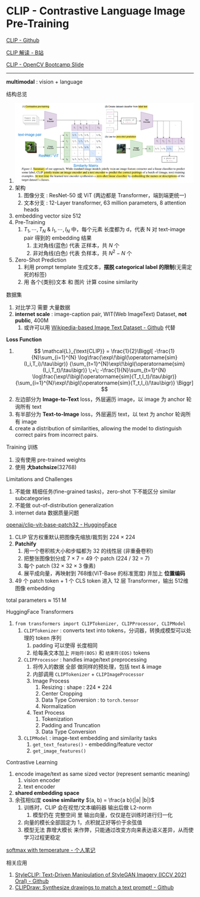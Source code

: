 # CLIP - Contrastive Language Image Pre-Training

[CLIP - Github](https://github.com/openai/CLIP)

[CLIP 解读 - B站](https://www.bilibili.com/video/BV1SL4y1s7LQ)

[CLIP - OpenCV Bootcamp Slide](./OpenCV-Bootcamp_CLIP_Internals_and_Architecture.pdf)

---

**multimodal** : vision + language



结构总览
1. <img src="Pics/clip002.png">
2. 架构
   1. 图像分支 : ResNet-50 或 ViT (两边都是 Transformer，端到端更统一)
   2. 文本分支 : 12-Layer transformer, 63 million parameters, 8 attention heads
3. embedding vector size 512
4. Pre-Training
   1. $T_1,\dotsm,T_N$ & $I_1, \dotsm, I_N$ 中，每个元素 长度都为 d，代表 N 对 text-image pair 得到的 embedding 结果
      1. 主对角线(蓝色) 代表 正样本，共 $N$ 个
      2. 非对角线(白色) 代表 负样本，共 $N^2 - N$ 个
5. Zero-Shot Prediction
   1. 利用 prompt template 生成文本，**摆脱 categorical label 的限制**(无需定死的标签)
   2. 用 各个{类别}文本 和 图片 计算 cosine similarity


数据集
1. 对比学习 需要 大量数据
2. **internet scale** : image-caption pair, WIT(Web ImageText) Dataset, **not public**, 400M
   1. 或许可以用 [Wikipedia-based Image Text Dataset - Github](https://github.com/google-research-datasets/wit?tab=readme-ov-file#wit--wikipedia-based-image-text-dataset) 代替




**Loss Function**
1. $$
   \mathcal{L}_{\text{CLIP}}
   = \frac{1}{2}\Biggl[
   -\frac{1}{N}\sum_{i=1}^{N}
      \log\frac{\exp\!\bigl(\operatorname{sim}(I_i,T_i)/\tau\bigr)}
               {\sum_{t=1}^{N}\exp\!\bigl(\operatorname{sim}(I_i,T_t)/\tau\bigr)}
   \;+\;
   -\frac{1}{N}\sum_{t=1}^{N}
      \log\frac{\exp\!\bigl(\operatorname{sim}(T_t,I_t)/\tau\bigr)}
               {\sum_{i=1}^{N}\exp\!\bigl(\operatorname{sim}(T_t,I_i)/\tau\bigr)}
   \Biggr]
   $$
2. 左边部分为 **Image-to-Text** loss，外层遍历 image，以 image 为 anchor 轮询所有 text
3. 有半部分为 **Text-to-Image** loss，外层遍历 text，以 text 为 anchor 轮询所有 image
4. create a distribution of similarities, allowing the model to distinguish correct pairs from incorrect pairs.



Training 训练
1. 没有使用 pre-trained weights
2. 使用 **大batchsize**(32768)

Limitations and Challenges
1. 不能做 精细任务(fine-grained tasks)，zero-shot 下不能区分 similar subcategories
2. 不能做 out-of-distribution generalization
3. internet data 数据质量问题


[openai/clip-vit-base-patch32 - HuggingFace](https://huggingface.co/openai/clip-vit-base-patch32)
1. CLIP 官方权重默认把图像先缩放/裁剪到 224 × 224
2. **Patchify**
   1. 用一个卷积核大小和步幅都为 32 的线性层 (非重叠卷积)
   2. 把整张图像划分成 7 × 7 = 49 个 patch (224 / 32 = 7)
   3. 每个 patch (32 × 32 × 3 像素)
   4. 展平成向量，再映射到 768维(ViT-Base 的标准宽度) 并加上 **位置编码**
3. 49 个 patch token + 1 个 CLS token 进入 12 层 Transformer，输出 512维 图像 embedding

total parameters ≈ 151 M

HuggingFace Transformers
1. `from transformers import CLIPTokenizer, CLIPProcessor, CLIPModel`
   1. `CLIPTokenizer` : converts text into tokens，分词器，转换成模型可以处理的 token 序列
      1. padding 可以使得 长度相同
      2. 给每条文本加上 `开始符(BOS)` 和 `结束符(EOS)` tokens
   2. `CLIPProcessor` : handles image/text preprocessing
      1. 将传入的数据 全部 做同样的预处理，包括 text & image
      2. 内部调用 `CLIPTokenizer` + `CLIPImageProcessor`
      3. Image Process
         1. Resizing : shape : 224 * 224
         2. Center Cropping
         3. Data Type Conversion : to `torch.tensor`
         4. Normalization
      4. Text Process
         1. Tokenization
         2. Padding and Truncation
         3. Data Type Conversion
   3. `CLIPModel`     : image-text embedding and similarity tasks
      1. `get_text_features()` - embedding/feature vector
      2. `get_image_features()`


Contrastive Learning
1. encode image/text as same sized vector (represent semantic meaning)
   1. vision encoder
   2. text encoder
2. **shared embedding space**
3. 余弦相似度 **cosine similarity** $(a, b) = \frac{a b}{|a| |b|}$
   1. 训练时，CLIP 会在视觉/文本编码器 输出后做 L2-norm
      1. 模型仍在 完整空间 里 输出向量，仅仅是在训练时进行归一化
   2. 向量的模长全部固定为 1，点积就正好等价于余弦值
   3. 模型无法 靠增大模长 来作弊，只能通过改变方向来表达语义差异，从而使学习过程更稳定



[softmax with temperature - 个人笔记](../../../DeepLearning/3B1B/3B1B.md#softmax-with-temperature)










相关应用
1. [StyleCLIP: Text-Driven Manipulation of StyleGAN Imagery (ICCV 2021 Oral) - Github](https://github.com/orpatashnik/StyleCLIP)
2. [CLIPDraw: Synthesize drawings to match a text prompt! - Github](https://github.com/kvfrans/clipdraw)
